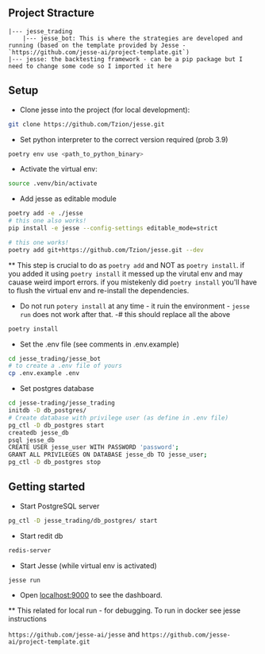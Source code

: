 ## Project Stracture

```
|--- jesse_trading
    |--- jesse_bot: This is where the strategies are developed and running (based on the template provided by Jesse -  `https://github.com/jesse-ai/project-template.git`)
|--- jesse: the backtesting framework - can be a pip package but I need to change some code so I imported it here
```


## Setup

- Clone jesse into the project (for local development):
```sh
git clone https://github.com/Tzion/jesse.git
```

- Set python interpreter to the correct version required (prob 3.9)
```sh 
poetry env use <path_to_python_binary>
```

- Activate the virtual env:
``` sh
source .venv/bin/activate
```

- Add jesse as editable module 
```sh
poetry add -e ./jesse
# this one also works!
pip install -e jesse --config-settings editable_mode=strict

# this one works!
poetry add git+https://github.com/Tzion/jesse.git --dev
```
** This step is crucial to do as `poetry add` and NOT as `poetry install`. if you added it using `poetry install` it messed up the virutal env and may cauase weird import errors. if you mistekenly did `poetry install` you'll have to flush the virtual env and re-install the dependencies.
* Do not run `potery install` at any time - it ruin the environment - `jesse run` does not work after that.
-# this should replace all the above
```sh
poetry install
```

- Set the .env file (see comments in .env.example)
```sh
cd jesse_trading/jesse_bot
# to create a .env file of yours
cp .env.example .env
```
- Set postgres database
``` sh
cd jesse-trading/jesse_trading
initdb -D db_postgres/
# Create database with privilege user (as define in .env file)
pg_ctl -D db_postgres start
createdb jesse_db
psql jesse_db
CREATE USER jesse_user WITH PASSWORD 'password';
GRANT ALL PRIVILEGES ON DATABASE jesse_db TO jesse_user;
pg_ctl -D db_postgres stop
```


## Getting started

- Start PostgreSQL server
```sh
pg_ctl -D jesse_trading/db_postgres/ start
```
- Start redit db
```sh
redis-server
```
- Start Jesse (while virtual env is activated)
```sh
jesse run
```
- Open [localhost:9000](http://localhost:9000) to see the dashboard.

** This related for local run - for debugging. To run in docker see jesse instructions

`https://github.com/jesse-ai/jesse` and `https://github.com/jesse-ai/project-template.git`
